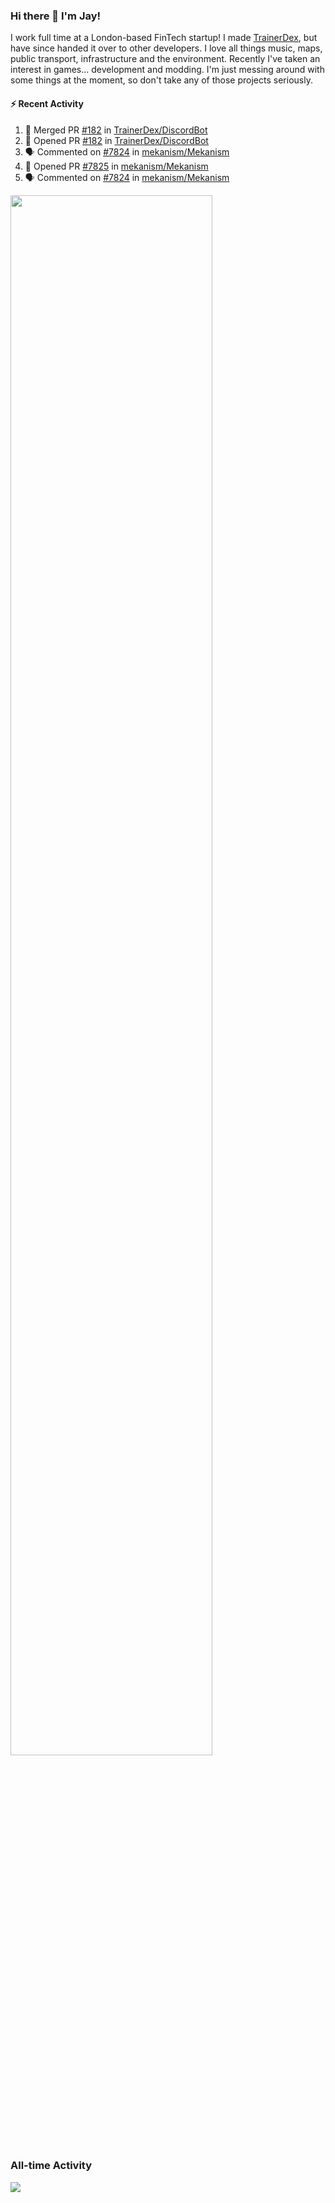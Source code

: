 ### Hi there 👋 I'm Jay!
I work full time at a London-based FinTech startup! I made [TrainerDex](https://www.github.com/TrainerDex), but have since handed it over to other developers. I love all things music, maps, public transport, infrastructure and the environment. Recently I've taken an interest in games... development and modding. I'm just messing around with some things at the moment, so don't take any of those projects seriously.

#### :zap: Recent Activity
<!--START_SECTION:activity-->
1. 🎉 Merged PR [#182](https://github.com/TrainerDex/DiscordBot/pull/182) in [TrainerDex/DiscordBot](https://github.com/TrainerDex/DiscordBot)
2. 💪 Opened PR [#182](https://github.com/TrainerDex/DiscordBot/pull/182) in [TrainerDex/DiscordBot](https://github.com/TrainerDex/DiscordBot)
3. 🗣 Commented on [#7824](https://github.com/mekanism/Mekanism/pull/7824#issuecomment-1644797857) in [mekanism/Mekanism](https://github.com/mekanism/Mekanism)
4. 💪 Opened PR [#7825](https://github.com/mekanism/Mekanism/pull/7825) in [mekanism/Mekanism](https://github.com/mekanism/Mekanism)
5. 🗣 Commented on [#7824](https://github.com/mekanism/Mekanism/pull/7824#issuecomment-1644512792) in [mekanism/Mekanism](https://github.com/mekanism/Mekanism)
<!--END_SECTION:activity-->

[<img src="https://wakatime.com/share/@TurnrDev/4142a9ac-7325-4d2f-a2bb-ec199b5c798c.svg" width="80%" />](https://wakatime.com/@TurnrDev)  


### All-time Activity
[<img src="https://github-readme-stats.vercel.app/api/wakatime?username=TurnrDev&layout=compact" />](https://wakatime.com/@TurnrDev)
